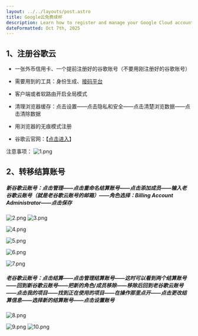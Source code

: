```yaml
---
layout: ../../layouts/post.astro
title: Google云免费续杯
description: Learn how to register and manage your Google Cloud account for free with our step-by-step guide and essential tips.
dateFormatted: Oct 7th, 2025
---
```




## 1、注册谷歌云

- 一张外币信用卡、一个提前注册好的谷歌账号（不要用刚注册好的谷歌账号）

- 需要用到的工具：身份生成、[接码平台](https://sms-activate.org/cn/getNumber)

- 客户端或者软路由开启全局模式

- 清理浏览器缓存：点击设置——点击隐私和安全——点击清楚浏览数据——点击清除数据

- 用浏览器的无痕模式注册

- 谷歌云官网：【[点击进入](https://cloud.google.com/?hl=zh-cn)】

注意事项：
![1.png](https://img.myla.eu.org/file/13da9f99eb15aecd16d65.png)

## 2、转移结算账号

##### 新谷歌云账号：点击管理——点击重命名结算账号——点击添加成员——输入老谷歌云账号（就是老谷歌云账号的邮箱）——角色选择：Billing Account Administrator——点击保存

![2.png](https://img.myla.eu.org/file/729488319307c157cd79c.png)
![3.png](https://img.myla.eu.org/file/e6a458fb0352c3fe8731b.png)

![4.png](https://img.myla.eu.org/file/d074a4b92affffc3083b0.png)

![5.png](https://img.myla.eu.org/file/c433537f55a6e0a5a250e.png)

![6.png](https://img.myla.eu.org/file/23d0360799f86eced71af.png)

![7.png](https://img.myla.eu.org/file/873729c3e6a66cc6ed3c5.png)

##### 老谷歌云账号：点击结算——点击管理结算账号——这时可以看到两个结算账号——回到新谷歌云账号——把新的角色/成员移除——移除后回到老谷歌云账号——点击我的项目——找到正在使用的项目——在操作那里点开——点击更改结算信息——选择新的结算账号——点击设置账号

![8.png](https://img.myla.eu.org/file/5f7aaf89b7e274d7e0ae7.png)

![9.png](https://img.myla.eu.org/file/cf003c5b13ff32857f890.png)
![10.png](https://img.myla.eu.org/file/9fb75608fac82f7ea3cff.png)
